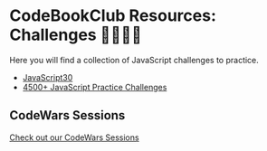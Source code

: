 # CodeBookClub Resources: Challenges 👩‍💻👨‍💻
Here you will find a collection of JavaScript challenges to practice.

- [JavaScript30](https://javascript30.com/)
- [4500+ JavaScript Practice Challenges](https://edabit.com/challenges/javascript)

## CodeWars Sessions
[Check out our CodeWars Sessions](https://github.com/sneyderdev/codebookclub-resources/tree/master/challenges/codewars-sessions)
